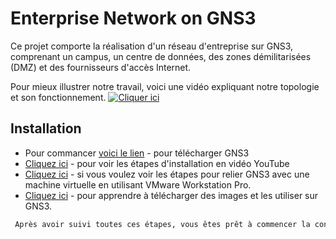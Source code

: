 
# Enterprise Network on GNS3

Ce projet comporte la réalisation d'un réseau d'entreprise sur GNS3, comprenant un campus, un centre de données, des zones démilitarisées (DMZ) et des fournisseurs d'accès Internet.

Pour mieux illustrer notre travail, voici une vidéo expliquant notre topologie et son fonctionnement. 
[![Cliquer ici](https://github.com/bfaycal197/Enterprise-Network-on-GNS3/issues/1#issue-2255359837)](https://drive.google.com/file/d/1T1FXtQd2KoHlaDzAgP696iVI3WmNipq7/view?usp=sharing)


## Installation

- Pour commancer [voici le lien](https://www.gns3.com/) - pour télécharger GNS3
- [Cliquez ici](https://www.youtube.com/watch?v=Ibe3hgP8gCA&t=6s) - pour voir les étapes d'installation en vidéo YouTube
- [Cliquez ici](https://www.youtube.com/watch?v=A0DEnMi09LY&t=8s) - si vous voulez voir les étapes pour relier GNS3 avec une machine virtuelle en utilisant VMware Workstation Pro.
- [Cliquez ici](https://www.youtube.com/watch?v=A0DEnMi09LY&t=8s) - pour apprendre à télécharger des images et les utiliser sur GNS3.


```bash
 Après avoir suivi toutes ces étapes, vous êtes prêt à commencer la configuration. 
```
    
